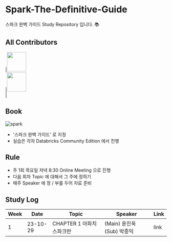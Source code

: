 # Spark-The-Definitive-Guide
스파크 완벽 가이드 Study Repository 입니다. 📚


## All Contributors

|<img src="https://github.com/y00njinuk.png" width="60px;"/><br/><sub><a href="https://github.com/y00njinuk"></a></sub>|<img src="https://github.com/freemjstudio.png" width="60px;"/><br/><sub><a href="https://github.com/freemjstudio"></a></sub>|



## Book 

![spark](https://github.com/freemjstudio/Spark-The-Definitive-Guide/assets/41604678/32470a40-0b27-496a-89e4-ed4d5021c579)


- '스파크 완벽 가이드' 로 지정 
- 실습은 각자 Databricks Community Edition 에서 진행 

## Rule
- 주 1회 목요일 저녁 8:30 Online Meeting 으로 진행
- 다음 회차 Topic 에 대해서 그 주에 정하기
- 매주 Speaker 에 정 / 부를 두어 자료 준비

## Study Log

| Week | Date | Topic | Speaker | Link |
|------|------|-------|---------|------|
| 1  | 23-10-29| CHAPTER 1 아파치 스파크란 |(Main) 윤진욱 (Sub) 박종익| link |
